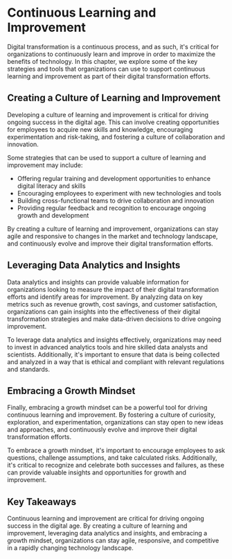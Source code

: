 Continuous Learning and Improvement
==============================================================================================

Digital transformation is a continuous process, and as such, it's critical for organizations to continuously learn and improve in order to maximize the benefits of technology. In this chapter, we explore some of the key strategies and tools that organizations can use to support continuous learning and improvement as part of their digital transformation efforts.

Creating a Culture of Learning and Improvement
----------------------------------------------

Developing a culture of learning and improvement is critical for driving ongoing success in the digital age. This can involve creating opportunities for employees to acquire new skills and knowledge, encouraging experimentation and risk-taking, and fostering a culture of collaboration and innovation.

Some strategies that can be used to support a culture of learning and improvement may include:

* Offering regular training and development opportunities to enhance digital literacy and skills
* Encouraging employees to experiment with new technologies and tools
* Building cross-functional teams to drive collaboration and innovation
* Providing regular feedback and recognition to encourage ongoing growth and development

By creating a culture of learning and improvement, organizations can stay agile and responsive to changes in the market and technology landscape, and continuously evolve and improve their digital transformation efforts.

Leveraging Data Analytics and Insights
--------------------------------------

Data analytics and insights can provide valuable information for organizations looking to measure the impact of their digital transformation efforts and identify areas for improvement. By analyzing data on key metrics such as revenue growth, cost savings, and customer satisfaction, organizations can gain insights into the effectiveness of their digital transformation strategies and make data-driven decisions to drive ongoing improvement.

To leverage data analytics and insights effectively, organizations may need to invest in advanced analytics tools and hire skilled data analysts and scientists. Additionally, it's important to ensure that data is being collected and analyzed in a way that is ethical and compliant with relevant regulations and standards.

Embracing a Growth Mindset
--------------------------

Finally, embracing a growth mindset can be a powerful tool for driving continuous learning and improvement. By fostering a culture of curiosity, exploration, and experimentation, organizations can stay open to new ideas and approaches, and continuously evolve and improve their digital transformation efforts.

To embrace a growth mindset, it's important to encourage employees to ask questions, challenge assumptions, and take calculated risks. Additionally, it's critical to recognize and celebrate both successes and failures, as these can provide valuable insights and opportunities for growth and improvement.

Key Takeaways
-------------

Continuous learning and improvement are critical for driving ongoing success in the digital age. By creating a culture of learning and improvement, leveraging data analytics and insights, and embracing a growth mindset, organizations can stay agile, responsive, and competitive in a rapidly changing technology landscape.
